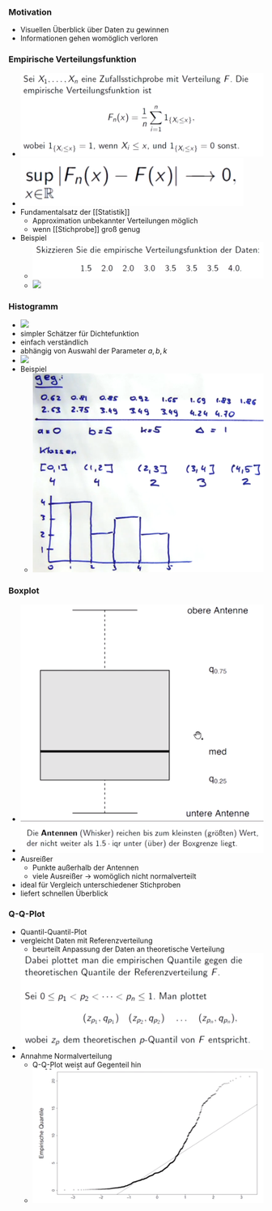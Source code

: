 ### Motivation
+ Visuellen Überblick über Daten zu gewinnen
+ Informationen gehen womöglich verloren

### Empirische Verteilungsfunktion
+ ![](Pasted%20image%2020221202232911.png)
+ ![](Pasted%20image%2020221202232944.png)
+ Fundamentalsatz der [[Statistik]]
	+ Approximation unbekannter Verteilungen möglich
	+ wenn [[Stichprobe]] groß genug
+ Beispiel
	+ ![](Pasted%20image%2020221202233116.png)
	+ ![](Pasted%20image%2020221202233241.png)

### Histogramm
+ ![](Pasted%20image%2020221202233343.png)
+ simpler Schätzer für Dichtefunktion
+ einfach verständlich
+ abhängig von Auswahl der Parameter $a,b,k$
+ ![](Pasted%20image%2020221202233619.png)
+ Beispiel
	+ ![](Pasted%20image%2020221202233814.png)

### Boxplot
+ ![](Pasted%20image%2020221202233842.png)
+ ![](Pasted%20image%2020221202234022.png)
+ Ausreißer
	+ Punkte außerhalb der Antennen
	+ viele Ausreißer → womöglich nicht normalverteilt
+ ideal für Vergleich unterschiedener Stichproben
+ liefert schnellen Überblick

### Q-Q-Plot
+ Quantil-Quantil-Plot
+ vergleicht Daten mit Referenzverteilung
	+ beurteilt Anpassung der Daten an theoretische Verteilung
+ ![](Pasted%20image%2020221202234407.png)
+ Annahme Normalverteilung
	+ Q-Q-Plot weist auf Gegenteil hin
	+ ![](Pasted%20image%2020221202234549.png)